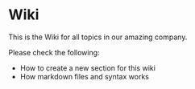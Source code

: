 # Wiki

This is the Wiki for all topics in our amazing company.

Please check the following:
* How to create a new section for this wiki
* How markdown files and syntax works
